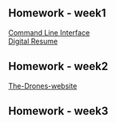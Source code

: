 <html>
<html lang="en">
<head>
    <meta charset="UTF-8">
    <meta name="viewport" content="width=device-width, initial-scale=1.0">
</head>
<body>
    <h2>Homework - week1</h2>
    <a href="https://Ayman-Alnahal.github.io/HYF-Module-HTMLCSSGIT/week1/CLI-Challenge.txt"> Command Line Interface</a>
    <br>
    <a href="https://Ayman-Alnahal.github.io/HYF-Module-HTMLCSSGIT/week1/digital-resume"> Digital Resume</a>
    <br>
    <h2>Homework - week2</h2>
    <a href="https://Ayman-Alnahal.github.io/HYF-Module-HTMLCSSGIT/Week2/The-Drones-website"> The-Drones-website</a>
    <br>
    <h2>Homework - week3</h2>
    <a https://github.com/Ayman-Alnahal/Animals>
</body>
</html>
